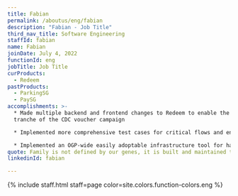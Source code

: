 ```yaml
---
title: Fabian
permalink: /aboutus/eng/fabian
description: "Fabian - Job Title"
third_nav_title: Software Engineering
staffId: fabian
name: Fabian
joinDate: July 4, 2022
functionId: eng
jobTitle: Job Title
curProducts:
  - Redeem
pastProducts:
  - ParkingSG
  - PaySG
accomplishments: >-
  * Made multiple backend and frontend changes to Redeem to enable the 3rd
  tranche of the CDC voucher campaign

  * Implemented more comprehensive test cases for critical flows and endpoints for Redeem

  * Implemented an OGP-wide easily adoptable infrastructure tool for handling Cloudflare outages
quote: Family is not defined by our genes, it is built and maintained through love.
linkedinId: fabian

---
```


{% include staff.html staff=page color=site.colors.function-colors.eng %}
